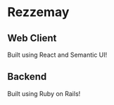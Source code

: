 # Rezzemay

## Web Client
Built using React and Semantic UI!

## Backend
Built using Ruby on Rails!
